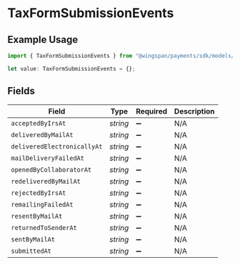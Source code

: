 # TaxFormSubmissionEvents

## Example Usage

```typescript
import { TaxFormSubmissionEvents } from "@wingspan/payments/sdk/models/shared";

let value: TaxFormSubmissionEvents = {};
```

## Fields

| Field                       | Type                        | Required                    | Description                 |
| --------------------------- | --------------------------- | --------------------------- | --------------------------- |
| `acceptedByIrsAt`           | *string*                    | :heavy_minus_sign:          | N/A                         |
| `deliveredByMailAt`         | *string*                    | :heavy_minus_sign:          | N/A                         |
| `deliveredElectronicallyAt` | *string*                    | :heavy_minus_sign:          | N/A                         |
| `mailDeliveryFailedAt`      | *string*                    | :heavy_minus_sign:          | N/A                         |
| `openedByCollaboratorAt`    | *string*                    | :heavy_minus_sign:          | N/A                         |
| `redeliveredByMailAt`       | *string*                    | :heavy_minus_sign:          | N/A                         |
| `rejectedByIrsAt`           | *string*                    | :heavy_minus_sign:          | N/A                         |
| `remailingFailedAt`         | *string*                    | :heavy_minus_sign:          | N/A                         |
| `resentByMailAt`            | *string*                    | :heavy_minus_sign:          | N/A                         |
| `returnedToSenderAt`        | *string*                    | :heavy_minus_sign:          | N/A                         |
| `sentByMailAt`              | *string*                    | :heavy_minus_sign:          | N/A                         |
| `submittedAt`               | *string*                    | :heavy_minus_sign:          | N/A                         |